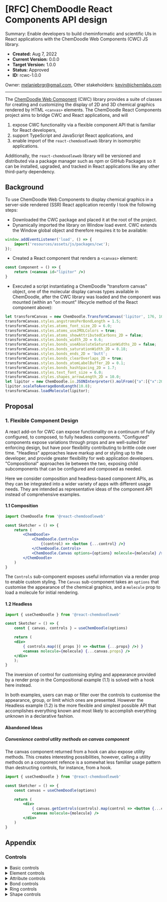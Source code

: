 
# [RFC] ChemDoodle React Components API design
Summary: Enable developers to build cheminformatic and scientific UIs in React applications with the ChemDoodle Web Components (CWC) JS library.

- **Created:** Aug 7, 2022
- **Current Version:** 0.0.0
- **Target Version:** 1.0.0
- **Status:** Approved
- **ID:** rcwc-1.0.0

Owner: melaniebrgr@gmail.com,
Other stakeholders: kevin@ichemlabs.com

---

The [ChemDoodle Web Component](https://web.chemdoodle.com/) (CWC) library provides a suite of classes for creating and customizing the display of 2D and 3D chemical graphics rendered by HTML `<canvas>` elements. The ChemDoodle React Components project aims to bridge CWC and React applications, and will

1. expose CWC functionality via a flexible component API that is familiar for React developers,
2. support TypeScript and JavaScript React applications, and
3. enable import of the `react-chemdoodleweb` library in isomorphic applications.

Additionally, the `react-chemdoodleweb` library will be versioned and distributed via a package manager such as npm or GitHub Packages so it can be installed, upgraded, and tracked in React applications like any other third-party dependency.

## Background

To use ChemDoodle Web Components to display chemical graphics in a server-side rendered (SSR) React application recently I took the following steps:

- Downloaded the CWC package and placed it at the root of the project.
- Dynamically imported the library on Window load event. CWC extends the Window global object and therefore requires it to be available:

```javascript
window.addEventListener('load', () => {
    import('resources/assets/js/packages/cwc');
});
```

- Created a React component that renders a `<canvas>` element:

```jsx
const Component = () => {
    return (<canvas id="lipitor" />)
}
```

- Executed a script instantiating a ChemDoodle "transform canvas" object, one of the molecular display canvas types available in ChemDoodle, after the CWC library was loaded and the component was mounted (within an "on mount" lifecycle method of the React component above):

```javascript
let transformCanvas = new ChemDoodle.TransformCanvas('lipitor', 176, 103);
transformCanvas.styles.angstromsPerBondLength = 1.5;
transformCanvas.styles.atoms_font_size_2D = 6.0;
transformCanvas.styles.atoms_useJMOLColors = true;
transformCanvas.styles.atoms_showAttributedCarbons_2D = false;
transformCanvas.styles.bonds_width_2D = 0.6;
transformCanvas.styles.bonds_useAbsoluteSaturationWidths_2D = false;
transformCanvas.styles.bonds_saturationWidth_2D = 0.18;
transformCanvas.styles.bonds_ends_2D = 'butt';
transformCanvas.styles.bonds_clearOverlaps_2D = true;
transformCanvas.styles.bonds_atomLabelBuffer_2D = 0.1;
transformCanvas.styles.bonds_hashSpacing_2D = 1.7;
transformCanvas.styles.text_font_size = 6.0;
transformCanvas.styles.shapes_arrowLength_2D = 10.0;
let lipitor = new ChemDoodle.io.JSONInterpreter().molFrom({"a":[{"x":203.7239,"y":72.5374,"l":"N"},{"x":194.9563,"y":66.2314},{"x":186.2493,"y":72.6209},{"x":189.6358,"y":82.8763},{"x":200.4358,"y":82.8248},{"x":213.077,"y":67.1375},{"x":222.4301,"y":72.5374},{"x":231.7831,"y":67.1374},{"x":231.7831,"y":56.3374,"l":"O"},{"x":241.1362,"y":72.5374},{"x":250.4893,"y":67.1374},{"x":259.8424,"y":72.5374},{"x":250.4893,"y":56.3374,"l":"O"},{"x":269.1954,"y":67.1373},{"x":269.1954,"y":56.3373,"l":"O"},{"x":278.5485,"y":72.5373,"l":"O"},{"x":184.2359,"y":92.2294},{"x":205.8358,"y":92.1779},{"x":173.4359,"y":92.2294},{"x":168.0359,"y":101.5825},{"x":173.4359,"y":110.9355},{"x":184.2359,"y":110.9355},{"x":189.6359,"y":101.5824},{"x":200.4357,"y":101.5309},{"x":205.8357,"y":110.884},{"x":216.6357,"y":110.884},{"x":222.0357,"y":101.531},{"x":216.6357,"y":92.1779},{"x":222.0357,"y":120.2371,"l":"F"},{"x":194.9563,"y":55.4314},{"x":204.3094,"y":50.0314},{"x":185.6033,"y":50.0314},{"x":176.8962,"y":67.2209},{"x":167.5431,"y":72.6209,"l":"N"},{"x":176.8962,"y":56.421,"l":"O"},{"x":158.19,"y":67.2209},{"x":158.19,"y":56.421},{"x":148.8369,"y":51.021},{"x":139.4839,"y":56.421},{"x":139.4839,"y":67.2209},{"x":148.837,"y":72.6209}],"b":[{"b":0,"e":1},{"b":1,"e":2,"o":2},{"b":2,"e":3},{"b":3,"e":4,"o":2},{"b":4,"e":0},{"b":0,"e":5},{"b":5,"e":6},{"b":6,"e":7},{"b":7,"e":8},{"b":7,"e":9},{"b":9,"e":10},{"b":10,"e":11},{"b":10,"e":12},{"b":11,"e":13},{"b":13,"e":14,"o":2},{"b":13,"e":15},{"b":3,"e":16},{"b":4,"e":17},{"b":16,"e":18},{"b":18,"e":19,"o":2},{"b":19,"e":20},{"b":20,"e":21,"o":2},{"b":21,"e":22},{"b":22,"e":16,"o":2},{"b":17,"e":23},{"b":23,"e":24,"o":2},{"b":24,"e":25},{"b":25,"e":26,"o":2},{"b":26,"e":27},{"b":27,"e":17,"o":2},{"b":25,"e":28},{"b":1,"e":29},{"b":29,"e":30},{"b":29,"e":31},{"b":2,"e":32},{"b":32,"e":33},{"b":32,"e":34,"o":2},{"b":33,"e":35},{"b":35,"e":36},{"b":36,"e":37,"o":2},{"b":37,"e":38},{"b":38,"e":39,"o":2},{"b":39,"e":40},{"b":40,"e":35,"o":2}]});
lipitor.scaleToAverageBondLength(10.8);
transformCanvas.loadMolecule(lipitor);
```

## Proposal

### 1. Flexible Component Design
A react add-on for CWC can expose functionality on a continuum of fully configured, to composed, to fully headless components. "Configured" components expose variations through props and are well-suited for enforcing design, but have poor flexibility contributing to brittle code over time. "Headless" approaches leave markup and or styling up to the developer, and provide greater flexibility for web application developers. "Compositional" approaches lie between the two, exposing child subcomponents that can be configured and composed as needed.

Here we consider composition and headless-based component APIs, as they can be integrated into a wider variety of apps with different usage needs. They are intended as representative ideas of the component API instead of comprehensive examples.

#### 1.1 Composition
```jsx
import ChemDoodle from '@react-chemdoodleweb'

const Sketcher = () => {
    return (
        <ChemDoodle>
            <ChemDoodle.Controls>
                {(control) => <button {...control} />}
            </ChemDoodle.Controls>
            <ChemDoodle.Canvas options={options} molecule={molecule} />
        </ChemDoodle>
    )
}
```
The `Controls` sub-component exposes useful information via a render prop to enable custom styling. The `Canvas` sub-component takes an `options` that customise the appearance of the chemical graphics, and a `molecule` prop to load a molecule for initial rendering.

#### 1.2 Headless
```jsx
import { useChemDoodle } from '@react-chemdoodleweb'

const Sketcher = () => {
    const { canvas, controls } = useChemDoodle(options)

    return (
    <div>
        { controls.map(({ props }) => <button {...props} />) }
        <canvas molecule={molecule} {...canvas.props} />
    </div>
    );
}
```
The inversion of control for customising styling and appearance provided by a render prop in the Compositional example (1.1) is solved with a hook here instead.

In both examples, users can map or filter over the controls to customise the appearance, group, or limit which ones are presented. However the Headless example (1.2) is the more flexible and simplest possible API that accomplishes everything known and most likely to accomplish everything unknown in a declarative fashion.

#### Abandoned Ideas

##### Convenience control utlity methods on canvas component
The canvas component returned from a hook can also expose utility methods. This creates interesting possibilities, however, calling a utility methods on a component refence is a somewhat less familiar usage pattern than destructing controls, for instance, from a hook.

```jsx
import { useChemDoodle } from '@react-chemdoodleweb'

const Sketcher = () => {
    const canvas = useChemDoodle(options)

    return (
        <div>
            { canvas.getControls(controls).map(control => <button {...control} />) }
            <canvas molecule={molecule} />
        </div>
    )
}
```

## Appendix

### Controls

<details>
<summary>Basic controls</summary>

- open
- save
- clear
- center
- flip horizontally
- flip vertically
- move
- clean
- undo
- redo
- cut
- copy
- paste
- increase scale
- decrease scale
- lasso tool
- lasso tool (shapes only)
- marquee tool
- erase tool
- templates
- search (molgrabber)
- calculate
</details>

<details>
<summary>Element controls</summary>

- hydrogen
- carbon
- nitrogen
- oxygen
- fluorine
- chlorine
- bromine
- iodine
- phosphorus
- sulfur
- silicone
- periodic table
- atom label tool
- set query to atom or bond
</details>

<details>
<summary>Attribute controls</summary>

- increase charge
- decrease charge
- add lone pair
- remove lone pair
- add radical
- remove radical
- set isotope value
- set implicit hydrogen count
- define enhanced stereochemistry
</details>

<details>
<summary>Bond controls</summary>

- single bond
- recessed bond
- protruding bond
- double bond
- zero bond
- covalent bond
- half bond
- wavy bond
- resonance bond
- ambiguous double bond
- triple bond
- add carbon chain
</details>

<details>
<summary>Ring controls</summary>

- cyclohexane ring
- benzene ring
- cyclopropane ring
- cyclobutane ring
- pentane ring
- cycloheptane ring
- cyclohexane ring
- arbitrary ring size tool
</details>

<details>
<summary>Shape controls</summary>

- synthetic arrow
- retrosynthetic arrow
- resonance arrow
- equilibrium arrow
- single electron pusher
- electron pair pusher
- bond forming pusher
- reaction mapping
- bracket
- repeat unit
- variable attachment points
</details>
